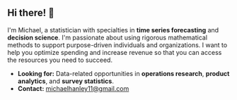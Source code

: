 ## Hi there! 👋
I'm Michael, a statistician with specialties in **time series forecasting** and **decision science**. I'm passionate about using rigorous mathematical methods to support purpose-driven individuals and organizations. I want to help you optimize spending and increase revenue so that you can access the resources you need to succeed.

- **Looking for:** Data-related opportunities in **operations research**, **product analytics**, and **survey statistics**.
- **Contact:** michaelhanley11@gmail.com
